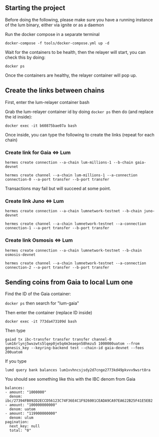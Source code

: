 ## Starting the project

Before doing the following, please make sure you have a running instance of the lum binary, either via ignite or as a daemon

Run the docker compose in a separate terminal

`docker-compose -f tools/docker-compose.yml up -d`

Wait for the containers to be health, then the relayer will start, you can check this by doing:

`docker ps`

Once the containers are healthy, the relayer container will pop up.

## Create the links between chains

First, enter the lum-relayer container bash

Grab the lum-relayer container id by doing `docker ps` then do (and replace the id inside):

`docker exec -it b60875bae07a bash`

Once inside, you can type the following to create the links (repeat for each chain)

### Create link for Gaia <=> Lum

`hermes create connection --a-chain lum-millions-1 --b-chain gaia-devnet`

`hermes create channel --a-chain lum-millions-1 --a-connection connection-0 --a-port transfer --b-port transfer`

Transactions may fail but will succeed at some point.

### Create link Juno <=> Lum

`hermes create connection --a-chain lumnetwork-testnet --b-chain juno-devnet`

`hermes create channel --a-chain lumnetwork-testnet --a-connection connection-1 --a-port transfer --b-port transfer`

### Create link Osmosis <=> Lum

`hermes create connection --a-chain lumnetwork-testnet --b-chain osmosis-devnet`

`hermes create channel --a-chain lumnetwork-testnet --a-connection connection-2 --a-port transfer --b-port transfer`

## Sending coins from Gaia to local Lum one

Find the ID of the Gaia container:

`docker ps` then search for "lum-gaia"

Then enter the container (replace ID inside)

`docker exec -it 773da473109d bash`

Then type

`gaiad tx ibc-transfer transfer transfer channel-0 lum16rlynj5wvzwts5lqep0je5q4m3eaepn58hmzu5 1000000uatom --from genesis_key --keyring-backend test --chain-id gaia-devnet --fees 200uatom`

If you type 

`lumd query bank balances lum1vvhncsjsdy2d7cnge2773kd49pkvvv9wsrt8ra`

You should see something like this with the IBC denom from Gaia

```
balances:
- amount: "1000000"
  denom: ibc/27394FB092D2ECCD56123C74F36E4C1F926001CEADA9CA97EA622B25F41E5EB2
- amount: "100000000000"
  denom: uatom
- amount: "119900000000"
  denom: ulum
pagination:
  next_key: null
  total: "0"
```